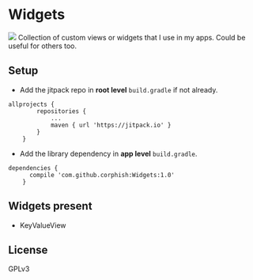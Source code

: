 # Widgets
[![](https://jitpack.io/v/corphish/Widgets.svg)](https://jitpack.io/#corphish/Widgets)
Collection of custom views or widgets that I use in my apps.
Could be useful for others too.

## Setup
- Add the jitpack repo in __root level__ `build.gradle` if not already.
```
allprojects {
		repositories {
			...
			maven { url 'https://jitpack.io' }
		}
	}
```
- Add the library dependency in __app level__ `build.gradle`.
```
dependencies {
	  compile 'com.github.corphish:Widgets:1.0'
	}
```

## Widgets present
- KeyValueView

## License
GPLv3
